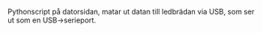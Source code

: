 Pythonscript på datorsidan, matar ut datan till ledbrädan via USB, som ser ut som en USB->serieport.
